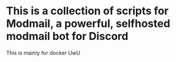 # This is a collection of scripts for Modmail, a powerful, selfhosted modmail bot for Discord

This is mainly for docker UwU